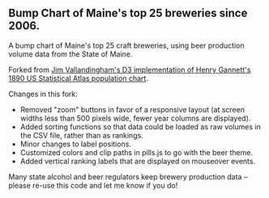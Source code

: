 ## Bump Chart of Maine's top 25 breweries since 2006.

A bump chart of Maine's top 25 craft breweries, using beer production volume data from the State of Maine. 

Forked from [Jim Vallandingham's D3 implementation of Henry Gannett's 1890 US Statistical Atlas population chart](https://bocoup.com/blog/vintage-visualization-restoration-bump-chart/).

Changes in this fork: 

* Removed "zoom" buttons in favor of a responsive layout (at screen widths less than 500 pixels wide, fewer year columns are displayed).
* Added sorting functions so that data could be loaded as raw volumes in the CSV file, rather than as rankings.
* Minor changes to label positions.
* Customized colors and clip paths in pills.js to go with the beer theme.
* Added vertical ranking labels that are displayed on mouseover events.

Many state alcohol and beer regulators keep brewery production data – please re-use this code and let me know if you do!
